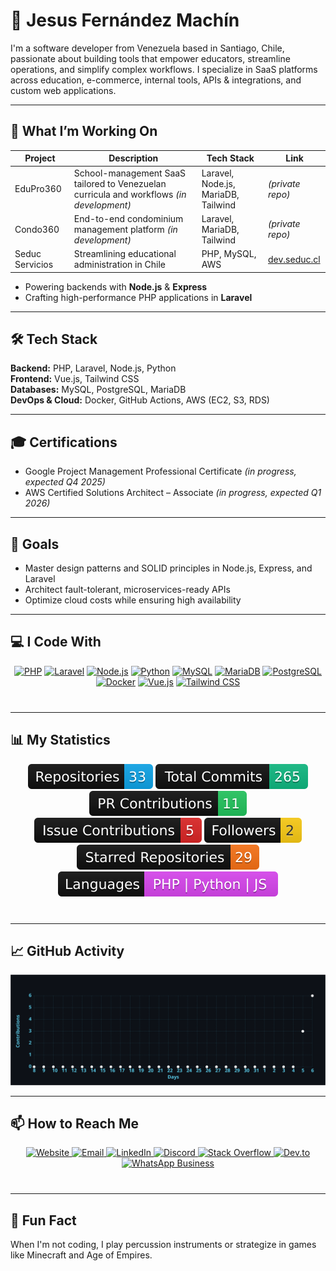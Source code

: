 # 👋 Jesus Fernández Machín

I'm a software developer from Venezuela based in Santiago, Chile, passionate about building tools that empower educators, streamline operations, and simplify complex workflows. I specialize in SaaS platforms across education, e-commerce, internal tools, APIs & integrations, and custom web applications.

---

## 🚀 What I’m Working On

| Project         | Description                                                  | Tech Stack                    | Link                                 |
| --------------- | ------------------------------------------------------------ | ----------------------------- | ------------------------------------ |
| EduPro360       | School-management SaaS tailored to Venezuelan curricula and workflows _(in development)_ | Laravel, Node.js, MariaDB, Tailwind | *(private repo)* |
| Condo360        | End-to-end condominium management platform _(in development)_ | Laravel, MariaDB, Tailwind      | *(private repo)* |
| Seduc Servicios | Streamlining educational administration in Chile             | PHP, MySQL, AWS               | [dev.seduc.cl](https://dev.seduc.cl) |

- Powering backends with **Node.js** & **Express**  
- Crafting high-performance PHP applications in **Laravel**

---

## 🛠️ Tech Stack

**Backend:** PHP, Laravel, Node.js, Python  
**Frontend:** Vue.js, Tailwind CSS  
**Databases:** MySQL, PostgreSQL, MariaDB  
**DevOps & Cloud:** Docker, GitHub Actions, AWS (EC2, S3, RDS)

---

## 🎓 Certifications

- Google Project Management Professional Certificate _(in progress, expected Q4 2025)_  
- AWS Certified Solutions Architect – Associate _(in progress, expected Q1 2026)_

---

## 🎯 Goals

- Master design patterns and SOLID principles in Node.js, Express, and Laravel  
- Architect fault-tolerant, microservices-ready APIs  
- Optimize cloud costs while ensuring high availability

---

## 💻 I Code With

<div align="center" style="margin-bottom: 40px;">
  <a href="https://www.php.net/"><img src="https://img.shields.io/badge/PHP-8.3%2B-3B82F6?logo=php&logoColor=white&labelColor=101010" alt="PHP" /></a>
  <a href="https://laravel.com/"><img src="https://img.shields.io/badge/Laravel-11.x-F97316?logo=laravel&logoColor=white&labelColor=101010" alt="Laravel" /></a>
  <a href="https://nodejs.org/"><img src="https://img.shields.io/badge/Node.js-16.x-22C55E?logo=node.js&logoColor=white&labelColor=101010" alt="Node.js" /></a>
  <a href="https://www.python.org/"><img src="https://img.shields.io/badge/Python-3.x-3776AB?logo=python&logoColor=white&labelColor=101010" alt="Python" /></a>
  <a href="https://www.mysql.com/"><img src="https://img.shields.io/badge/MySQL-8.x-4479A1?logo=mysql&logoColor=white&labelColor=101010" alt="MySQL" /></a>
  <a href="https://mariadb.org/"><img src="https://img.shields.io/badge/MariaDB-10.x-003545?logo=mariadb&logoColor=white&labelColor=101010" alt="MariaDB" /></a>
  <a href="https://www.postgresql.org/"><img src="https://img.shields.io/badge/PostgreSQL-13.x-336791?logo=postgresql&logoColor=white&labelColor=101010" alt="PostgreSQL" /></a>
  <a href="https://www.docker.com/"><img src="https://img.shields.io/badge/Docker-24.x-2496ED?logo=docker&logoColor=white&labelColor=101010" alt="Docker" /></a>
  <a href="https://vuejs.org/"><img src="https://img.shields.io/badge/Vue.js-3.x-4FC08D?logo=vue.js&logoColor=white&labelColor=101010" alt="Vue.js" /></a>
  <a href="https://tailwindcss.com/"><img src="https://img.shields.io/badge/Tailwind_CSS-3.x-38B2AC?logo=tailwind-css&logoColor=white&labelColor=101010" alt="Tailwind CSS" /></a>
</div>

---

## 📊 My Statistics

<div align="center" style="margin-bottom: 40px;">
  <img src="./badges/public-repos.svg" alt="Repositories" title="Repositories" />
  <img src="./badges/total-commits.svg" alt="Total Commits" title="Total Commits"" />
  <img src="./badges/pr-contrib.svg" alt="PR Contributions" title="PR Contributions" />
  <img src="./badges/issue-contrib.svg" alt="Issue Contributions" title="Issue Contributions"  />
  <img src="./badges/followers.svg" alt="Followers" title="Followers" />
  <img src="./badges/starred.svg" alt="Starred Repositories" title="Starred Repositories" />
  <img src="./badges/languages.svg" alt="Languages" title="Languages"  />
</div>

---

## 📈 GitHub Activity

<div align="center">
  <img src="./README-activity.svg" alt="GitHub Activity Graph" style="max-width: 100%; height: auto;" />
</div>

---

## 📫 How to Reach Me

<div align="center" style="margin-bottom: 40px;">
  <a href="https://id3a.cl">
    <img src="https://img.shields.io/badge/Website-id3a.cl-F97316?logo=google-chrome&logoColor=white&labelColor=101010" alt="Website" />
  </a>
  <a href="mailto:jesus@id3a.cl">
    <img src="https://img.shields.io/badge/Email-jesus@id3a.cl-D44638?logo=gmail&logoColor=white&labelColor=101010" alt="Email" />
  </a>
  <a href="https://www.linkedin.com/in/jesusfernandezmachin/">
    <img src="https://img.shields.io/badge/LinkedIn-jesusfernandezmachin-0A66C2?logo=linkedin&logoColor=white&labelColor=101010" alt="LinkedIn" />
  </a>
  <a href="https://discord.com/channels/@me/1126741718113472563">
    <img src="https://img.shields.io/badge/Discord-jefm27-5865F2?logo=discord&logoColor=white&labelColor=101010" alt="Discord" />
  </a>
  <a href="https://stackoverflow.com/users/13946388/jesus-fernandez">
    <img src="https://img.shields.io/badge/StackOverflow-Jesus%20Fernandez-F48024?logo=stackoverflow&logoColor=white&labelColor=101010" alt="Stack Overflow" />
  </a>
  <a href="https://dev.to/jfernandez27">
    <img src="https://img.shields.io/badge/Dev.to-jfernandez27-0A0A0A?logo=dev.to&logoColor=white&labelColor=101010" alt="Dev.to" />
  </a>
  <a href="https://wa.me/56952246339">
    <img src="https://img.shields.io/badge/WhatsApp-%2B56%209%205224%206339-25D366?logo=whatsapp&logoColor=white&labelColor=101010" alt="WhatsApp Business" />
  </a>
</div>

---

## 🎵 Fun Fact

When I'm not coding, I play percussion instruments or strategize in games like Minecraft and Age of Empires.
